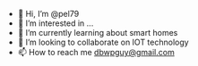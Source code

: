 - 👋 Hi, I’m @pel79
- 👀 I’m interested in ...
- 🌱 I’m currently learning about smart homes
- 💞️ I’m looking to collaborate on IOT technology
- 📫 How to reach me dbwpguy@gmail.com

<!---
pel79/pel79 is a ✨ special ✨ repository because its `README.md` (this file) appears on your GitHub profile.
You can click the Preview link to take a look at your changes.
--->
